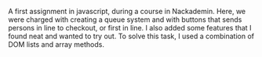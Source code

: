 A first assignment in javascript, during a course in Nackademin. Here, we were charged with creating a queue system and with buttons that sends persons in line to checkout, or first in line. I also added some features that I found neat and wanted to try out. To solve this task, I used a combination of DOM lists and array methods.
